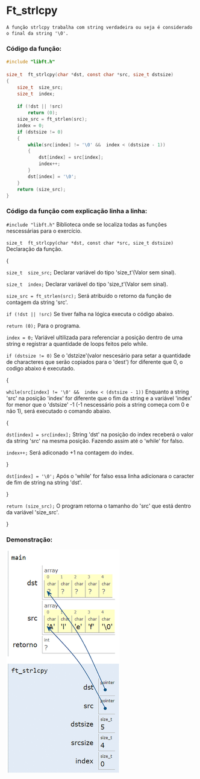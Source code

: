     
# Ft_strlcpy    
    A função strlcpy trabalha com string verdadeira ou seja é considerado o final da string '\0'. 
    
### Código da função:
```c
#include "libft.h"

size_t  ft_strlcpy(char *dst, const char *src, size_t dstsize)
{
    size_t  size_src;
    size_t  index;

    if (!dst || !src)
        return (0);
    size_src = ft_strlen(src);
    index = 0;
    if (dstsize != 0)
    {
        while(src[index] != '\0' &&  index < (dstsize - 1))
        {
            dst[index] = src[index];
            index++;
        }
        dst[index] = '\0';
    }
    return (size_src);
}
```
### Código da função com explicação linha a linha:
`#include "libft.h"` Biblioteca onde se localiza todas as funções nescessárias para o exercício.

`size_t  ft_strlcpy(char *dst, const char *src, size_t dstsize)` Declaração da função.

{

`size_t  size_src;` Declarar variável do tipo 'size_t'(Valor sem sinal).

`size_t  index;` Declarar variável do tipo 'size_t'(Valor sem sinal).


`size_src = ft_strlen(src);` Será atribuido o retorno da função de contagem da string 'src'.

`if (!dst || !src)` Se tiver falha na lógica executa o código abaixo.

`return (0);` Para o programa.

`index = 0;` Variável ultilizada para referenciar a posição dentro de uma string e registrar a quantidade de loops feitos pelo while.

`if (dstsize != 0)` Se o 'dstzize'(valor nescesário para setar a quantidade de characteres que serão copiados para o 'dest') for diferente que 0, o codigo abaixo é executado. 

{

`while(src[index] != '\0' &&  index < (dstsize - 1))` Enquanto a string 'src' na posição 'index' for diferente que o fim da string e a variável 'index' for menor que o 'dstsize' -1 (-1 nescessário pois a string começa com 0 e não 1), será executado o comando abaixo.

{

`dst[index] = src[index];` String 'dst' na posição do index receberá o valor da string 'src' na mesma posição. Fazendo assim até o 'while' for falso.

`index++;` Será adiconado +1 na contagem do index.

}

`dst[index] = '\0';` Após o 'while' for falso essa linha adicionara o caracter de fim de string na string 'dst'.

}

`return (size_src);` O program retorna o tamanho do 'src' que está dentro da variável 'size_src'.

}
### Demonstração:

![image](https://github.com/Alef-Matos/42_lisboa/blob/master/libft_comment/Ft_strlcpy/imagem_strlcpy.gif)
